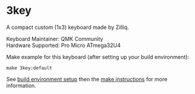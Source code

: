 3key
===

A compact custom (1x3) keyboard made by Zilliq.

Keyboard Maintainer: QMK Community  
Hardware Supported: Pro Micro ATmega32U4  

Make example for this keyboard (after setting up your build environment):

    make 3key:default

See [build environment setup](https://docs.qmk.fm/#/getting_started_build_tools) then the [make instructions](https://docs.qmk.fm/#/getting_started_make_guide) for more information.
